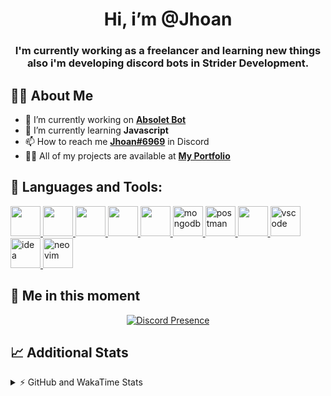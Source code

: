 <h1 align="center">Hi, i’m @Jhoan</h1>
<h3 align="center">I'm currently working as a freelancer and learning new things also i'm developing discord bots in Strider Development.</h3>

## 🙋‍♂️ About Me

- 🔭 I’m currently working on **[Absolet Bot](https://strider.cloud)**
- 🌱 I’m currently learning **Javascript**
- 📫 How to reach me **[Jhoan#6969](https://jhoan.monster/)** in Discord
- 👨‍💻 All of my projects are available at **[My Portfolio](https://jhoan.monster)**

## 🚀 Languages and Tools:
<p align="left"> 
    <a href="https://developer.mozilla.org/en-US/docs/Web/JavaScript" target="_blank"> <img src="https://img.icons8.com/color/48/000000/javascript.png" width="48" height="48"/> </a> 
    <a href="https://www.w3.org/html/" target="_blank"> <img src="https://img.icons8.com/color/48/000000/html-5.png" width="48" height="48"/> </a> 
    <a href="https://www.w3schools.com/css/" target="_blank"> <img src="https://img.icons8.com/color/48/000000/css3.png" width="48" height="48"/> </a> 
    <a href="https://getbootstrap.com" target="_blank"> <img src="https://img.icons8.com/color/48/000000/bootstrap.png" width="48" height="48"/> </a> 
    <a href="https://nodejs.org" target="_blank"> <img src="https://i.imgur.com/XX8lvL7.png" width="48" height="48"/> </a> 
    <a href="https://www.mongodb.com/" target="_blank"> <img src="https://i.imgur.com/nRtS3AN.png" alt="mongodb" width="48" height="48"/> </a> 
    <a href="https://postman.com" target="_blank"> <img src="https://www.vectorlogo.zone/logos/getpostman/getpostman-icon.svg" alt="postman" width="48" height="48"/> </a>   
    <a href="https://git-scm.com/" target="_blank"> <img src="https://img.icons8.com/color/48/000000/git.png" width="48" height="48"/> </a> 
    <a href="https://code.visualstudio.com" target="_blank" > <img src="https://upload.wikimedia.org/wikipedia/commons/thumb/9/9a/Visual_Studio_Code_1.35_icon.svg/2048px-Visual_Studio_Code_1.35_icon.svg.png" alt="vscode" width="48" height="48"> </a>
    <a href="https://www.jetbrains.com/es-es/idea/" target="_blank" > <img src="https://resources.jetbrains.com/storage/products/intellij-idea/img/meta/intellij-idea_logo_300x300.png" alt="idea" width="48" height="48"> </a>
    <a href="https://neovim.io" target="_blank"> <img src="https://icons.iconarchive.com/icons/papirus-team/papirus-apps/512/nvim-icon.png" alt="neovim" width="48" height="48"/> </a>
</p>
  
## 👤 Me in this moment
<p align="center">
    <a href="https://discord.com/users/852617426591154177" target="_blank" rel="nofollow">
        <img src="https://lanyard-profile-readme.vercel.app/api/852617426591154177?idleMessage=Probably%20coding%20Absolet..." alt="Discord Presence" align="center">
    </a>
</p>

## 📈 Additional Stats
<details>
    <summary>⚡ GitHub and WakaTime Stats</summary>
    <br/>

<!--START_SECTION:waka-->
![Code Time](http://img.shields.io/badge/Code%20Time-314%20hrs%2049%20mins-blue)

**🐱 My GitHub Data** 

> 🏆 722 Contributions in the Year 2022
 > 
> 📦 54.4 kB Used in GitHub's Storage 
 > 
> 💼 Opted to Hire
 > 
> 📜 4 Public Repositories 
 > 
> 🔑 26 Private Repositories  
 > 
**I'm an Early 🐤** 

```text
🌞 Morning    51 commits     ██░░░░░░░░░░░░░░░░░░░░░░░   7.93% 
🌆 Daytime    286 commits    ███████████░░░░░░░░░░░░░░   44.48% 
🌃 Evening    275 commits    ██████████░░░░░░░░░░░░░░░   42.77% 
🌙 Night      31 commits     █░░░░░░░░░░░░░░░░░░░░░░░░   4.82%

```
📅 **I'm Most Productive on Wednesday** 

```text
Monday       103 commits    ████░░░░░░░░░░░░░░░░░░░░░   16.02% 
Tuesday      91 commits     ███░░░░░░░░░░░░░░░░░░░░░░   14.15% 
Wednesday    119 commits    ████░░░░░░░░░░░░░░░░░░░░░   18.51% 
Thursday     67 commits     ██░░░░░░░░░░░░░░░░░░░░░░░   10.42% 
Friday       66 commits     ██░░░░░░░░░░░░░░░░░░░░░░░   10.26% 
Saturday     113 commits    ████░░░░░░░░░░░░░░░░░░░░░   17.57% 
Sunday       84 commits     ███░░░░░░░░░░░░░░░░░░░░░░   13.06%

```


📊 **This Week I Spent My Time On** 

```text
⌚︎ Time Zone: America/Bogota

💬 Programming Languages: 
JavaScript               27 hrs 9 mins       ██████████████████████░░░   88.46% 
YAML                     1 hr 49 mins        █░░░░░░░░░░░░░░░░░░░░░░░░   5.93% 
JSON                     54 mins             ░░░░░░░░░░░░░░░░░░░░░░░░░   2.96% 
Python                   25 mins             ░░░░░░░░░░░░░░░░░░░░░░░░░   1.37% 
EJS                      9 mins              ░░░░░░░░░░░░░░░░░░░░░░░░░   0.53%

🔥 Editors: 
VS Code                  30 hrs 41 mins      █████████████████████████   99.96% 
Neovim                   0 secs              ░░░░░░░░░░░░░░░░░░░░░░░░░   0.04%

🐱‍💻 Projects: 
Absolet-Bot              17 hrs 49 mins      ██████████████░░░░░░░░░░░   58.02% 
fancy                    10 hrs 11 mins      ████████░░░░░░░░░░░░░░░░░   33.21% 
Strider-System           1 hr 23 mins        █░░░░░░░░░░░░░░░░░░░░░░░░   4.52% 
ponzi-system             25 mins             ░░░░░░░░░░░░░░░░░░░░░░░░░   1.38% 
linz-egg                 22 mins             ░░░░░░░░░░░░░░░░░░░░░░░░░   1.23%

💻 Operating System: 
Linux                    30 hrs 42 mins      █████████████████████████   100.0%

```

**I Mostly Code in JavaScript** 

```text
JavaScript               15 repos            █████████████████░░░░░░░░   68.18% 
Java                     2 repos             ██░░░░░░░░░░░░░░░░░░░░░░░   9.09% 
SCSS                     2 repos             ██░░░░░░░░░░░░░░░░░░░░░░░   9.09% 
TypeScript               1 repo              █░░░░░░░░░░░░░░░░░░░░░░░░   4.55% 
Shell                    1 repo              █░░░░░░░░░░░░░░░░░░░░░░░░   4.55%

```



 Last Updated on 19/07/2022 22:13:54 UTC
<!--END_SECTION:waka-->
</details>
